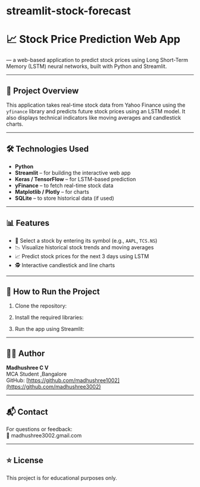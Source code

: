 # streamlit-stock-forecast
# 📈 Stock Price Prediction Web App

— a web-based application to predict stock prices using Long Short-Term Memory (LSTM) neural networks, built with Python and Streamlit.

---

## 🚀 Project Overview

This application takes real-time stock data from Yahoo Finance using the `yfinance` library and predicts future stock prices using an LSTM model. It also displays technical indicators like moving averages and candlestick charts.

---

## 🛠️ Technologies Used

- **Python**
- **Streamlit** – for building the interactive web app
- **Keras / TensorFlow** – for LSTM-based prediction
- **yFinance** – to fetch real-time stock data
- **Matplotlib / Plotly** – for charts
- **SQLite** – to store historical data (if used)

---

## 📊 Features

- 📌 Select a stock by entering its symbol (e.g., `AAPL`, `TCS.NS`)
- 📉 Visualize historical stock trends and moving averages
- 📈 Predict stock prices for the next 3 days using LSTM
- 🕵️ Interactive candlestick and line charts

---

## 🔧 How to Run the Project

1. Clone the repository:
   
2. Install the required libraries:

3. Run the app using Streamlit:

---

## 👩‍💻 Author

**Madhushree C V**  
MCA Student ,Bangalore  
GitHub: [https://github.com/madhushree1002](https://github.com/madhushree3002)

---

## 📬 Contact

For questions or feedback:  
📧 madhushree3002.gmail.com

---

## ⭐ License

This project is for educational purposes only.

